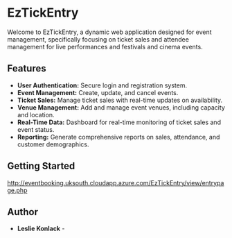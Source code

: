 
# EzTickEntry

Welcome to EzTickEntry, a dynamic web application designed for event management, specifically focusing on ticket sales and attendee management for live performances and festivals and cinema events.

## Features

- **User Authentication:** Secure login and registration system.
- **Event Management:** Create, update, and cancel events.
- **Ticket Sales:** Manage ticket sales with real-time updates on availability.
- **Venue Management:** Add and manage event venues, including capacity and location.
- **Real-Time Data:** Dashboard for real-time monitoring of ticket sales and event status.
- **Reporting:** Generate comprehensive reports on sales, attendance, and customer demographics.

## Getting Started
http://eventbooking.uksouth.cloudapp.azure.com/EzTickEntry/view/entrypage.php

## Author
- **Leslie Konlack** -


